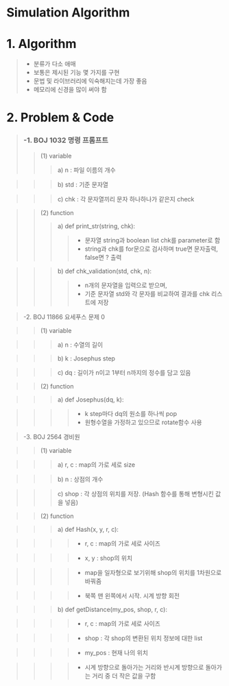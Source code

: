 Simulation Algorithm
========================
# 1. Algorithm
> * 분류가 다소 애매
> * 보통은 제시된 기능 몇 가지를 구현
> * 문법 및 라이브러리에 익숙해지는데 가장 좋음
> * 메모리에 신경을 많이 써야 함

# 2. Problem & Code
 > ### -1. BOJ 1032 명령 프롬프트
> > (1) variable
> > > a) n : 파일 이름의 개수

> > > b) std : 기준 문자열

> > > c) chk : 각 문자열끼리 문자 하나하나가 같은지 check

> > (2) function
> > > a) def print_str(string, chk):
> > > > - 문자열 string과 boolean list chk를 parameter로 함
> > > > - string과 chk를 for문으로 검사하며 true면 문자출력, false면 ? 출력

> > > b) def chk_validation(std, chk, n):
> > > > - n개의 문자열을 입력으로 받으며,
> > > > - 기준 문자열 std와 각 문자를 비교하여 결과를 chk 리스트에 저장

> -2. BOJ 11866 요세푸스 문제 0

> > (1) variable

> > > a) n : 수열의 길이 

> > > b) k : Josephus step

> > > c) dq : 길이가 n이고 1부터 n까지의 정수를 담고 있음

> > (2) function

> > > a) def Josephus(dq, k):

> > > > - k step마다 dq의 원소를 하나씩 pop
> > > > - 원형수열을 가정하고 있으므로 rotate함수 사용

> -3. BOJ 2564 경비원

> > (1) variable 

> > > a) r, c : map의 가로 세로 size

> > > b) n : 상점의 개수

> > > c) shop : 각 상점의 위치를 저장. (Hash 함수를 통해 변형시킨 값을 넣음)

> > (2) function

> > > a) def Hash(x, y, r, c):

> > > > - r, c : map의 가로 세로 사이즈

> > > > - x, y : shop의 위치

> > > > - map을 일자형으로 보기위해 shop의 위치를 1차원으로 바꿔줌

> > > > - 북쪽 맨 왼쪽에서 시작. 시계 방향 회전

> > > b) def getDistance(my_pos, shop, r, c):

> > > > - r, c : map의 가로 세로 사이즈

> > > > - shop : 각 shop의 변환된 위치 정보에 대한 list

> > > > - my_pos : 현재 나의 위치

> > > > - 시계 방향으로 돌아가는 거리와 반시계 방향으로 돌아가는 거리 중 더 작은 값을 구함